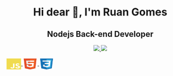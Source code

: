 <h1 align="center">Hi dear 👋, I'm Ruan Gomes</h1>
<h2 align="center">Nodejs Back-end Developer</h2>


<div align="center">
  <a href="https://github.com/RuanGoms">
  <img height="180em" src="https://github-readme-stats.vercel.app/api?username=RuanGoms&show_icons=true&theme=apprentice&include_all_commits=true&count_private=true"/>
    <img height="180em" src="https://github-readme-stats.vercel.app/api/top-langs/?username=RuanGoms&layout=compact&langs_count=7&theme=apprentice"/>
</div>
  
<div style="display: inline_block"><br>
  <img align="center" alt="Js" height="30" width="40" src="https://raw.githubusercontent.com/devicons/devicon/master/icons/javascript/javascript-plain.svg">
  <img align="center" alt="HTML" height="30" width="40" src="https://raw.githubusercontent.com/devicons/devicon/master/icons/html5/html5-original.svg">
  <img align="center" alt="CSS" height="30" width="40" src="https://raw.githubusercontent.com/devicons/devicon/master/icons/css3/css3-original.svg">
</div>
